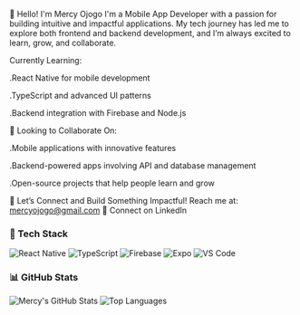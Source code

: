 👋 Hello! I'm Mercy Ojogo
I'm a Mobile App Developer with a passion for building intuitive and impactful applications. My tech journey has led me to explore both frontend and backend development, and I’m always excited to learn, grow, and collaborate.

Currently Learning: 

.React Native for mobile development

.TypeScript and advanced UI patterns

.Backend integration with Firebase and Node.js


🤝 Looking to Collaborate On:

.Mobile applications with innovative features

.Backend-powered apps involving API and database management

.Open-source projects that help people learn and grow


🚀 Let’s Connect and Build Something Impactful!
 Reach me at: mercyojogo@gmail.com 🔗 Connect on LinkedIn

### 🧰 Tech Stack

![React Native](https://img.shields.io/badge/React_Native-20232A?style=for-the-badge&logo=react&logoColor=61DAFB)
![TypeScript](https://img.shields.io/badge/TypeScript-007ACC?style=for-the-badge&logo=typescript&logoColor=white)
![Firebase](https://img.shields.io/badge/Firebase-FFCA28?style=for-the-badge&logo=firebase&logoColor=black)
![Expo](https://img.shields.io/badge/Expo-000000?style=for-the-badge&logo=expo&logoColor=white)
![VS Code](https://img.shields.io/badge/VS_Code-007ACC?style=for-the-badge&logo=visual-studio-code&logoColor=white)

### 📊 GitHub Stats

![Mercy's GitHub Stats](https://github-readme-stats.vercel.app/api?username=OjogoMercy&show_icons=true&theme=tokyonight&count_private=true)
![Top Languages](https://github-readme-stats.vercel.app/api/top-langs/?username=OjogoMercy&layout=compact&theme=tokyonight)

